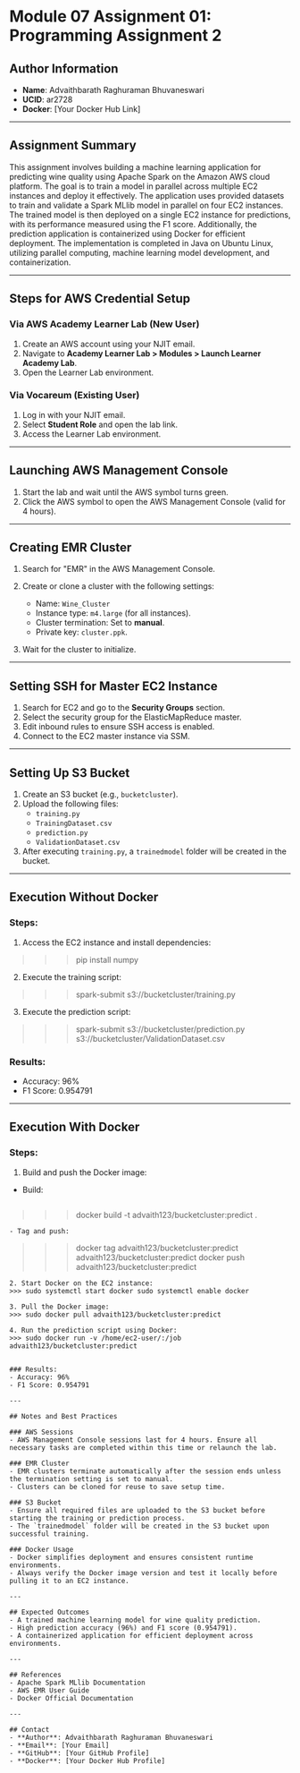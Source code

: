 # Module 07 Assignment 01: Programming Assignment 2

## Author Information
- **Name**: Advaithbarath Raghuraman Bhuvaneswari
- **UCID**: ar2728
- **Docker**: [Your Docker Hub Link]

---

## Assignment Summary
This assignment involves building a machine learning application for predicting wine quality using Apache Spark on the Amazon AWS cloud platform. The goal is to train a model in parallel across multiple EC2 instances and deploy it effectively. The application uses provided datasets to train and validate a Spark MLlib model in parallel on four EC2 instances. The trained model is then deployed on a single EC2 instance for predictions, with its performance measured using the F1 score. Additionally, the prediction application is containerized using Docker for efficient deployment. The implementation is completed in Java on Ubuntu Linux, utilizing parallel computing, machine learning model development, and containerization.

---

## Steps for AWS Credential Setup

### Via AWS Academy Learner Lab (New User)
1. Create an AWS account using your NJIT email.
2. Navigate to **Academy Learner Lab > Modules > Launch Learner Academy Lab**.
3. Open the Learner Lab environment.

### Via Vocareum (Existing User)
1. Log in with your NJIT email.
2. Select **Student Role** and open the lab link.
3. Access the Learner Lab environment.

---

## Launching AWS Management Console
1. Start the lab and wait until the AWS symbol turns green.
2. Click the AWS symbol to open the AWS Management Console (valid for 4 hours).

---

## Creating EMR Cluster
1. Search for "EMR" in the AWS Management Console.
2. Create or clone a cluster with the following settings:
   - Name: `Wine_Cluster`
   - Instance type: `m4.large` (for all instances).
   - Cluster termination: Set to **manual**.
   - Private key: `cluster.ppk`.

3. Wait for the cluster to initialize.

---

## Setting SSH for Master EC2 Instance
1. Search for EC2 and go to the **Security Groups** section.
2. Select the security group for the ElasticMapReduce master.
3. Edit inbound rules to ensure SSH access is enabled.
4. Connect to the EC2 master instance via SSM.

---

## Setting Up S3 Bucket
1. Create an S3 bucket (e.g., `bucketcluster`).
2. Upload the following files:
   - `training.py`
   - `TrainingDataset.csv`
   - `prediction.py`
   - `ValidationDataset.csv`
3. After executing `training.py`, a `trainedmodel` folder will be created in the bucket.

---

## Execution Without Docker

### Steps:
1. Access the EC2 instance and install dependencies:
>>> pip install numpy

2. Execute the training script:
>>> spark-submit s3://bucketcluster/training.py

3. Execute the prediction script:
>>> spark-submit s3://bucketcluster/prediction.py s3://bucketcluster/ValidationDataset.csv


### Results:
- Accuracy: 96%
- F1 Score: 0.954791

---

## Execution With Docker

### Steps:
1. Build and push the Docker image:
- Build:
  ```
>>> docker build -t advaith123/bucketcluster:predict .
  ```
- Tag and push:
  ```
>>>  docker tag advaith123/bucketcluster:predict advaith123/bucketcluster:predict
>>>  docker push advaith123/bucketcluster:predict
  ```
2. Start Docker on the EC2 instance:
>>> sudo systemctl start docker sudo systemctl enable docker

3. Pull the Docker image:
>>> sudo docker pull advaith123/bucketcluster:predict

4. Run the prediction script using Docker:
>>> sudo docker run -v /home/ec2-user/:/job advaith123/bucketcluster:predict


### Results:
- Accuracy: 96%
- F1 Score: 0.954791

---

## Notes and Best Practices

### AWS Sessions
- AWS Management Console sessions last for 4 hours. Ensure all necessary tasks are completed within this time or relaunch the lab.

### EMR Cluster
- EMR clusters terminate automatically after the session ends unless the termination setting is set to manual.
- Clusters can be cloned for reuse to save setup time.

### S3 Bucket
- Ensure all required files are uploaded to the S3 bucket before starting the training or prediction process.
- The `trainedmodel` folder will be created in the S3 bucket upon successful training.

### Docker Usage
- Docker simplifies deployment and ensures consistent runtime environments.
- Always verify the Docker image version and test it locally before pulling it to an EC2 instance.

---

## Expected Outcomes
- A trained machine learning model for wine quality prediction.
- High prediction accuracy (96%) and F1 score (0.954791).
- A containerized application for efficient deployment across environments.

---

## References
- Apache Spark MLlib Documentation
- AWS EMR User Guide
- Docker Official Documentation

---

## Contact
- **Author**: Advaithbarath Raghuraman Bhuvaneswari
- **Email**: [Your Email]
- **GitHub**: [Your GitHub Profile]
- **Docker**: [Your Docker Hub Profile]